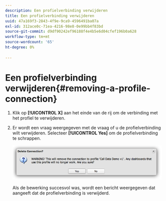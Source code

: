 ```yaml
---
description: Een profielverbinding verwijderen
title: Een profielverbinding verwijderen
uuid: 47a169f3-2843-4f9e-9ca9-4596491ba07a
exl-id: 312ace0c-71ea-4216-98e8-0e99bb4f83bd
source-git-commit: d9df90242ef96188f4e4b5e6d04cfef196b0a628
workflow-type: tm+mt
source-wordcount: '65'
ht-degree: 0%

---
```


# Een profielverbinding verwijderen{#removing-a-profile-connection}

1. Klik op **[!UICONTROL X]** aan het einde van de rij om de verbinding met het profiel te verwijderen.
1. Er wordt een vraag weergegeven met de vraag of u de profielverbinding wilt verwijderen. Selecteer **[!UICONTROL Yes]** om de profielverbinding te schrappen.

   ![](assets/delete_connection.png)

   Als de bewerking succesvol was, wordt een bericht weergegeven dat aangeeft dat de profielverbinding is verwijderd.
